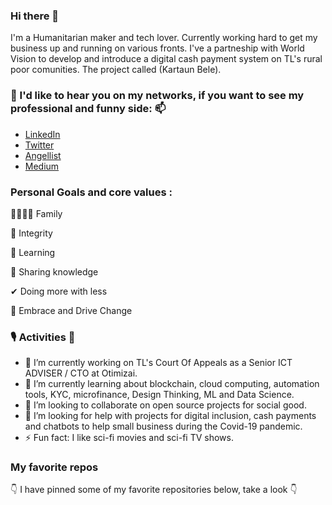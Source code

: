 ### Hi there 👋

I'm a Humanitarian maker and tech lover.
Currently working hard to get my business up and running on various fronts.
I've a partneship with World Vision to develop and introduce a digital cash payment system on TL's rural poor comunities. The project called (Kartaun Bele).



### 💬 I'd like to hear you on my networks, if you want to see my professional and funny side: 📫

* [LinkedIn](https://www.linkedin.com/in/paulosergioamaral)
* [Twitter](https://twitter.com/Paulo_S_Amaral)
* [Angellist](https://angel.co/u/paulo-sergio-amaral)
* [Medium](https://medium.com/@paulo_amaral)

### Personal Goals and core values :

👨‍👩‍👧‍👦 Family

💪 Integrity

🧠 Learning

🙌 Sharing knowledge

✔ Doing more with less

🙌 Embrace and Drive Change


### 🎙️ Activities 👯 
- 🔭 I’m currently working on TL's Court Of Appeals as a Senior ICT ADVISER / CTO at Otimizai.
- 🌱 I’m currently learning about blockchain, cloud computing, automation tools, KYC, microfinance, Design Thinking, ML and Data Science.
- 👯 I’m looking to collaborate on open source projects for social good.
- 🤔 I’m looking for help with projects for digital inclusion, cash payments and chatbots to help small business during the Covid-19 pandemic.
- ⚡ Fun fact: I like sci-fi movies and sci-fi TV shows.

### My favorite repos

👇 I have pinned some of my favorite repositories below, take a look 👇


